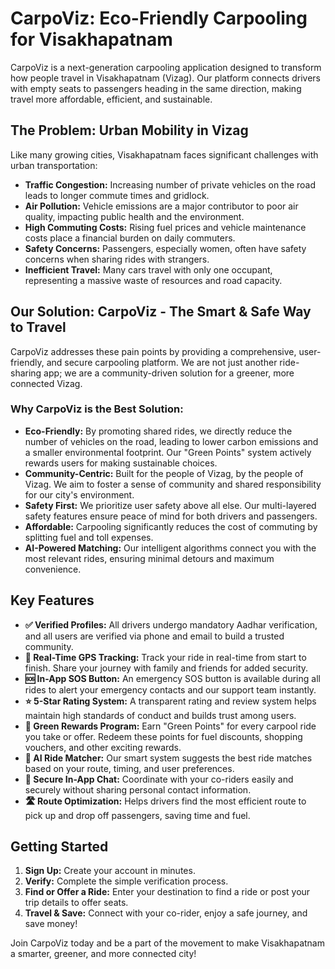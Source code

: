 # CarpoViz: Eco-Friendly Carpooling for Visakhapatnam

CarpoViz is a next-generation carpooling application designed to transform how people travel in Visakhapatnam (Vizag). Our platform connects drivers with empty seats to passengers heading in the same direction, making travel more affordable, efficient, and sustainable.

## The Problem: Urban Mobility in Vizag

Like many growing cities, Visakhapatnam faces significant challenges with urban transportation:

*   **Traffic Congestion:** Increasing number of private vehicles on the road leads to longer commute times and gridlock.
*   **Air Pollution:** Vehicle emissions are a major contributor to poor air quality, impacting public health and the environment.
*   **High Commuting Costs:** Rising fuel prices and vehicle maintenance costs place a financial burden on daily commuters.
*   **Safety Concerns:** Passengers, especially women, often have safety concerns when sharing rides with strangers.
*   **Inefficient Travel:** Many cars travel with only one occupant, representing a massive waste of resources and road capacity.

## Our Solution: CarpoViz - The Smart & Safe Way to Travel

CarpoViz addresses these pain points by providing a comprehensive, user-friendly, and secure carpooling platform. We are not just another ride-sharing app; we are a community-driven solution for a greener, more connected Vizag.

### Why CarpoViz is the Best Solution:

*   **Eco-Friendly:** By promoting shared rides, we directly reduce the number of vehicles on the road, leading to lower carbon emissions and a smaller environmental footprint. Our "Green Points" system actively rewards users for making sustainable choices.
*   **Community-Centric:** Built for the people of Vizag, by the people of Vizag. We aim to foster a sense of community and shared responsibility for our city's environment.
*   **Safety First:** We prioritize user safety above all else. Our multi-layered safety features ensure peace of mind for both drivers and passengers.
*   **Affordable:** Carpooling significantly reduces the cost of commuting by splitting fuel and toll expenses.
*   **AI-Powered Matching:** Our intelligent algorithms connect you with the most relevant rides, ensuring minimal detours and maximum convenience.

## Key Features

*   **✅ Verified Profiles:** All drivers undergo mandatory Aadhar verification, and all users are verified via phone and email to build a trusted community.
*   **📍 Real-Time GPS Tracking:** Track your ride in real-time from start to finish. Share your journey with family and friends for added security.
*   **🆘 In-App SOS Button:** An emergency SOS button is available during all rides to alert your emergency contacts and our support team instantly.
*   **⭐ 5-Star Rating System:** A transparent rating and review system helps maintain high standards of conduct and builds trust among users.
*   **🌱 Green Rewards Program:** Earn "Green Points" for every carpool ride you take or offer. Redeem these points for fuel discounts, shopping vouchers, and other exciting rewards.
*   **🤖 AI Ride Matcher:** Our smart system suggests the best ride matches based on your route, timing, and user preferences.
*   **💬 Secure In-App Chat:** Coordinate with your co-riders easily and securely without sharing personal contact information.
*   **🛣️ Route Optimization:** Helps drivers find the most efficient route to pick up and drop off passengers, saving time and fuel.

## Getting Started

1.  **Sign Up:** Create your account in minutes.
2.  **Verify:** Complete the simple verification process.
3.  **Find or Offer a Ride:** Enter your destination to find a ride or post your trip details to offer seats.
4.  **Travel & Save:** Connect with your co-rider, enjoy a safe journey, and save money!

Join CarpoViz today and be a part of the movement to make Visakhapatnam a smarter, greener, and more connected city!
